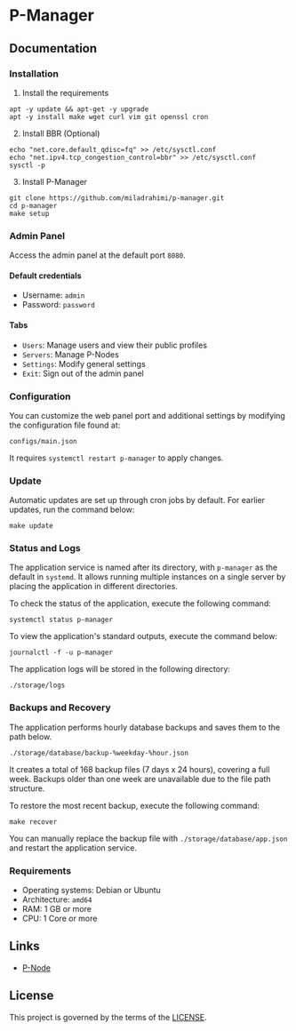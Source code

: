 # P-Manager

## Documentation

### Installation

1. Install the requirements

```shell
apt -y update && apt-get -y upgrade
apt -y install make wget curl vim git openssl cron
```

2. Install BBR (Optional)

```shell
echo "net.core.default_qdisc=fq" >> /etc/sysctl.conf
echo "net.ipv4.tcp_congestion_control=bbr" >> /etc/sysctl.conf
sysctl -p
```

3. Install P-Manager

```shell
git clone https://github.com/miladrahimi/p-manager.git
cd p-manager
make setup
```

### Admin Panel

Access the admin panel at the default port `8080`.

#### Default credentials

* Username: `admin`
* Password: `password`

#### Tabs

* `Users`: Manage users and view their public profiles
* `Servers`: Manage P-Nodes
* `Settings`: Modify general settings
* `Exit`: Sign out of the admin panel

### Configuration

You can customize the web panel port and additional settings by modifying the configuration file found at:

```shell
configs/main.json
```

It requires `systemctl restart p-manager` to apply changes.

### Update

Automatic updates are set up through cron jobs by default.
For earlier updates, run the command below:

``` shell
make update
```

### Status and Logs

The application service is named after its directory, with `p-manager` as the default in `systemd`.
It allows running multiple instances on a single server by placing the application in different directories.

To check the status of the application, execute the following command:

```shell
systemctl status p-manager
```

To view the application's standard outputs, execute the command below:

```shell
journalctl -f -u p-manager
```

The application logs will be stored in the following directory:

```shell
./storage/logs
```

### Backups and Recovery

The application performs hourly database backups and saves them to the path below.

```
./storage/database/backup-%weekday-%hour.json
```

It creates a total of 168 backup files (7 days x 24 hours), covering a full week.
Backups older than one week are unavailable due to the file path structure.

To restore the most recent backup, execute the following command:

```
make recover
```

You can manually replace the backup file with `./storage/database/app.json` and restart the application service.

### Requirements

 * Operating systems: Debian or Ubuntu
 * Architecture: `amd64`
 * RAM: 1 GB or more
 * CPU: 1 Core or more

## Links

* [P-Node](https://github.com/miladrahimi/p-node)

## License

This project is governed by the terms of the [LICENSE](LICENSE.md).
